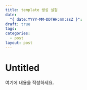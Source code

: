 ```yaml
---
title: template 생성 실험
date:
  "{ date:YYYY-MM-DDTHH:mm:ssZ }": 
draft: true
tags: 
categories:
  - post
layout: post
---
```


# Untitled

여기에 내용을 작성하세요.